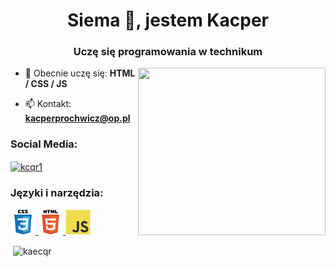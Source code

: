 <h1 align="center">Siema 👋, jestem Kacper</h1>
<h3 align="center">Uczę się programowania w technikum</h3>
<img align="right" src="https://cdn.discordapp.com/attachments/865251109487771659/1016794806841778216/gif.gif" width="300" height="268">

- 🌱 Obecnie uczę się: **HTML / CSS / JS**

- 📫 Kontakt: **kacperprochwicz@op.pl**

<h3 align="left">Social Media:</h3>
<p align="left">
<a href="https://twitter.com/kcqr1" target="blank"><img align="center" src="https://raw.githubusercontent.com/rahuldkjain/github-profile-readme-generator/master/src/images/icons/Social/twitter.svg" alt="kcqr1" height="30" width="40" /></a>
</p>

<h3 align="left">Języki i narzędzia:</h3>
<p align="left"> <a href="https://www.w3schools.com/css/" target="_blank" rel="noreferrer"> <img src="https://raw.githubusercontent.com/devicons/devicon/master/icons/css3/css3-original-wordmark.svg" alt="css3" width="40" height="40"/> </a> <a href="https://www.w3.org/html/" target="_blank" rel="noreferrer"> <img src="https://raw.githubusercontent.com/devicons/devicon/master/icons/html5/html5-original-wordmark.svg" alt="html5" width="40" height="40"/> </a> <a href="https://developer.mozilla.org/en-US/docs/Web/JavaScript" target="_blank" rel="noreferrer"> <img src="https://raw.githubusercontent.com/devicons/devicon/master/icons/javascript/javascript-original.svg" alt="javascript" width="40" height="40"/> </a> </p>

<p>&nbsp;<img align="center" src="https://github-readme-stats.vercel.app/api?username=kaecqr&show_icons=true&theme=onedark&locale=en" alt="kaecqr" /></p>
